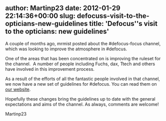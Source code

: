 author: Martinp23
date: 2012-01-29 22:14:36+00:00
slug: defocuss-visit-to-the-opticians-new-guidelines
title: 'Defocus''s visit to the opticians: new guidelines'
---

A couple of months ago, mrmist posted about the #defocus-focus channel, which was looking to improve the atmosphere in #defocus.



One of the areas that has been concentrated on is improving the ruleset for the channel.  A number of people including Fuchs, dax, Ttech and others have involved in this improvement process.



As a result of the efforts of all the fantastic people involved in that channel, we now have a new set of guidelines for #defocus. You can read them on [our website](http://freenode.net/pounddefocus.shtml).



Hopefully these changes bring the guidelines up to date with the general expectations and aims of the channel. As always, comments are welcome!



Martinp23
